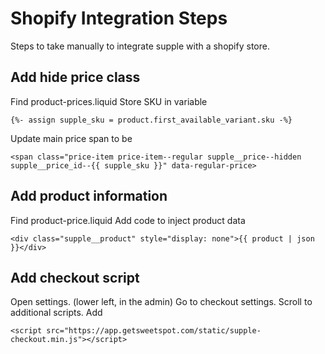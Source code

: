 # Shopify Integration Steps
Steps to take manually to integrate supple with a shopify store.

## Add hide price class
Find product-prices.liquid
Store SKU in variable
```
{%- assign supple_sku = product.first_available_variant.sku -%}
```
Update main price span to be
```
<span class="price-item price-item--regular supple__price--hidden supple__price_id--{{ supple_sku }}" data-regular-price>
```

## Add product information
Find product-price.liquid
Add code to inject product data
```
<div class="supple__product" style="display: none">{{ product | json }}</div>
```

## Add checkout script
Open settings. (lower left, in the admin)
Go to checkout settings.
Scroll to additional scripts.
Add
```
<script src="https://app.getsweetspot.com/static/supple-checkout.min.js"></script>
```
